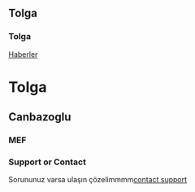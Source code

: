 ## Tolga



### Tolga

[Haberler](www.hurriyet.com)



# Tolga
## Canbazoglu
### MEF


### Support or Contact

Sorununuz varsa ulaşın çözelimmmm[contact support](https://github.com/contact)
